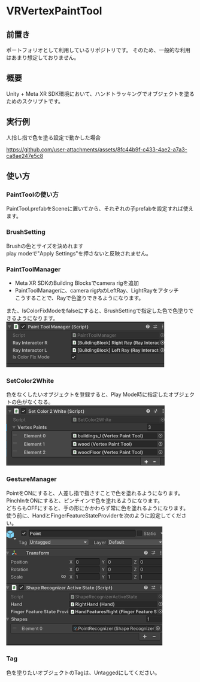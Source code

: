 # VRVertexPaintTool

## 前置き
ポートフォリオとして利用しているリポジトリです。 そのため、一般的な利用はあまり想定しておりません。

## 概要
Unity + Meta XR SDK環境において、ハンドトラッキングでオブジェクトを塗るためのスクリプトです。

## 実行例
人指し指で色を塗る設定で動かした場合

https://github.com/user-attachments/assets/8fc44b9f-c433-4ae2-a7a3-ca8ae247e5c8

## 使い方
### PaintToolの使い方
PaintTool.prefabをSceneに置いてから、それぞれの子prefabを設定すれば使えます。

### BrushSetting
Brushの色とサイズを決めれます  
play modeで"Apply Settings"を押さないと反映されません。  

### PaintToolManager
- Meta XR SDKのBuilding Blocksでcamera rigを追加
- PaintToolManagerに、camera rig内のLeftRay、LightRayをアタッチ  
こうすることで、Rayで色塗りできるようになります。  

また、IsColorFixModeをfalseにすると、BrushSettingで指定した色で色塗りできるようになります。  
![alt text](RayInteractor.png)  

### SetColor2White
色をなくしたいオブジェクトを登録すると、Play Mode時に指定したオブジェクトの色がなくなる。  
![alt text](SetColor2White.png)

### GestureManager
PointをONにすると、人差し指で指さすことで色を塗れるようになります。  
PinchInをONにすると、ピンチインで色を塗れるようになります。  
どちらもOFFにすると、手の形にかかわらず常に色を塗れるようになります。  
使う前に、HandとFingerFeatureStateProviderを次のように設定してください。  
![alt text](GestureManager.png)

### Tag
色を塗りたいオブジェクトのTagは、Untaggedにしてください。
